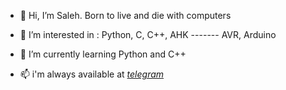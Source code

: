 - 👋 Hi, I’m Saleh. Born to live and die with computers
- 👀 I’m interested in : Python, C, C++, AHK -------  AVR, Arduino
- 🌱 I’m currently learning Python and C++

- 📫 i'm always available at [*telegram*](https://t.me/tsalehm)

<!---
tsalehm/tsalehm is a ✨ special ✨ repository because its `README.md` (this file) appears on your GitHub profile.
You can click the Preview link to take a look at your changes.
--->
